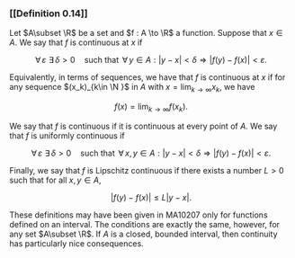 ### [[Definition 0.14]]

Let $A\subset \R$ be a set and $f : A \to \R$ a function. Suppose that $x \in A$. We say that $f$ is continuous at $x$ if

$$ \forall \, \varepsilon \,\, \exists \, \delta >0 \quad \textrm {such that } \, \forall \, y\in A: |y - x| < \delta \Rightarrow |f (y) - f (x)| < \varepsilon . $$

Equivalently, in terms of sequences, we have that $f$ is continuous at $x$ if for any sequence $(x_k)_{k\in \N }$ in $A$ with $x=\lim _{k\to \infty } x_k$, we have

$$ f(x)=\lim _{k\to \infty } f(x_k). $$

We say that $f$ is continuous if it is continuous at every point of $A$. We say that $f$ is uniformly continuous if

$$ \forall \, \varepsilon \,\, \exists \, \delta >0 \quad \textrm {such that } \, \forall \, x, y\in A: |y - x| < \delta \Rightarrow |f (y) - f (x)| < \varepsilon . $$

Finally, we say that $f$ is Lipschitz continuous if there exists a number $L > 0$ such that for all $x,y \in A$,

$$ |f(y) - f(x)| \le L |y - x|. $$

These definitions may have been given in MA10207 only for functions defined on an interval. The conditions are exactly the same, however, for any set $A\subset \R$. If $A$ is a closed, bounded interval, then continuity has particularly nice consequences.